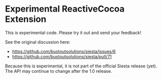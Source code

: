 # Experimental ReactiveCocoa Extension

This is experimental code. Please try it out and send your feedback!

See the original discussion here:

- https://github.com/bustoutsolutions/siesta/issues/6
- https://github.com/bustoutsolutions/siesta/pull/71

Because this is experimental, it is not part of the official Siesta release (yet).
The API may continue to change after the 1.0 release.
